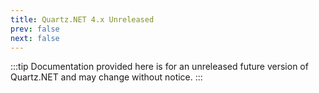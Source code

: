 ```yaml
---
title: Quartz.NET 4.x Unreleased
prev: false
next: false
---
```


:::tip
Documentation provided here is for an unreleased future version of Quartz.NET and may change without notice.
:::
